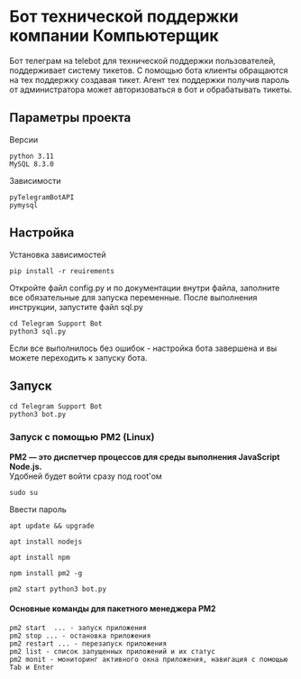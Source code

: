 # Бот технической поддержки компании Компьютерщик
Бот телеграм на telebot для технической поддержки пользователей, поддерживает систему тикетов.
С помощью бота клиенты обращаются на тех поддержку создавая тикет.
Агент тех поддержки получив пароль от администратора может авторизоваться в бот и обрабатывать тикеты.

## Параметры проекта
Версии
```
python 3.11
MySQL 8.3.0
```
Зависимости
```
pyTelegramBotAPI
pymysql
```

## Настройка

Установка зависимостей
```
pip install -r reuirements
```
Откройте файл config.py и по документации внутри файла, заполните все обязательные для запуска переменные. После выполнения инструкции, запустите файл sql.py

```
cd Telegram Support Bot
python3 sql.py
```
Если все выполнилось без ошибок - настройка бота завершена и вы можете переходить к запуску бота.

## Запуск
```
cd Telegram Support Bot
python3 bot.py
```
### Запуск с помощью PM2 (Linux)

<b>PM2 — это диспетчер процессов для среды выполнения JavaScript Node.js.</b>
<br>
Удобней будет войти сразу под root'ом
```
sudo su
```
Ввести пароль
```
apt update && upgrade
```

```
apt install nodejs
```

```
apt install npm
```

```
npm install pm2 -g
```

```
pm2 start python3 bot.py
```
#### Основные команды для пакетного менеджера PM2
```
pm2 start  ... - запуск приложения
pm2 stop ... - остановка приложения
pm2 restart ... - перезапуск приложения
pm2 list - список запущенных приложений и их статус
pm2 monit - мониторинг активного окна приложения, навигация с помощью Tab и Enter
```

